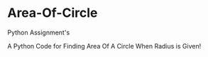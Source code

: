 # Area-Of-Circle

Python Assignment's

A Python Code for Finding Area Of A Circle When Radius is Given!
